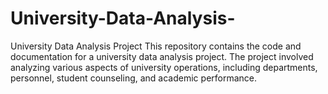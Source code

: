 # University-Data-Analysis-
University Data Analysis Project This repository contains the code and documentation for a university data analysis project. The project involved analyzing various aspects of university operations, including departments, personnel, student counseling, and academic performance.
